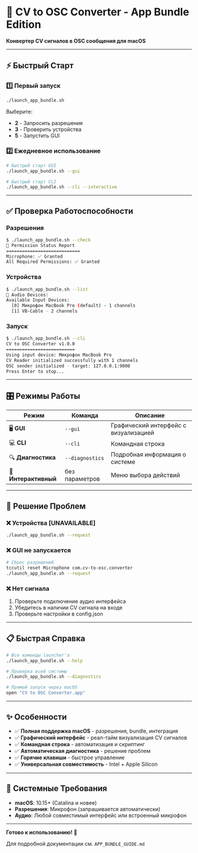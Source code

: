 # 🎵 CV to OSC Converter - App Bundle Edition

**Конвертер CV сигналов в OSC сообщения для macOS**

---

## ⚡ Быстрый Старт

### 1️⃣ Первый запуск
```bash
./launch_app_bundle.sh
```

Выберите:
- **2** - Запросить разрешения
- **3** - Проверить устройства  
- **5** - Запустить GUI

### 2️⃣ Ежедневное использование
```bash
# Быстрый старт GUI
./launch_app_bundle.sh --gui

# Быстрый старт CLI
./launch_app_bundle.sh --cli --interactive
```

---

## ✅ Проверка Работоспособности

### Разрешения
```bash
$ ./launch_app_bundle.sh --check
🔐 Permission Status Report
============================
Microphone: ✅ Granted
All Required Permissions: ✅ Granted
```

### Устройства
```bash
$ ./launch_app_bundle.sh --list
🎤 Audio Devices:
Available Input Devices:
  [0] Микрофон MacBook Pro (default) - 1 channels
  [1] VB-Cable - 2 channels
```

### Запуск
```bash
$ ./launch_app_bundle.sh --cli
CV to OSC Converter v1.0.0
==========================
Using input device: Микрофон MacBook Pro
CV Reader initialized successfully with 1 channels
OSC sender initialized - target: 127.0.0.1:9000
Press Enter to stop...
```

---

## 🎛️ Режимы Работы

| Режим | Команда | Описание |
|-------|---------|----------|
| 🖥️ **GUI** | `--gui` | Графический интерфейс с визуализацией |
| 💻 **CLI** | `--cli` | Командная строка |
| 🔍 **Диагностика** | `--diagnostics` | Подробная информация о системе |
| 📱 **Интерактивный** | без параметров | Меню выбора действий |

---

## 🔧 Решение Проблем

### ❌ Устройства [UNAVAILABLE]
```bash
./launch_app_bundle.sh --request
```

### ❌ GUI не запускается
```bash
# Сброс разрешений
tccutil reset Microphone com.cv-to-osc.converter
./launch_app_bundle.sh --request
```

### ❌ Нет сигнала
1. Проверьте подключение аудио интерфейса
2. Убедитесь в наличии CV сигнала на входе
3. Проверьте настройки в config.json

---

## 📋 Быстрая Справка

```bash
# Все команды launcher'а
./launch_app_bundle.sh --help

# Проверка всей системы
./launch_app_bundle.sh --diagnostics

# Прямой запуск через macOS
open "CV to OSC Converter.app"
```

---

## ✨ Особенности

- ✅ **Полная поддержка macOS** - разрешения, bundle, интеграция
- ✅ **Графический интерфейс** - реал-тайм визуализация CV сигналов
- ✅ **Командная строка** - автоматизация и скриптинг
- ✅ **Автоматическая диагностика** - решение проблем
- ✅ **Горячие клавиши** - быстрое управление
- ✅ **Универсальная совместимость** - Intel + Apple Silicon

---

## 🎯 Системные Требования

- **macOS**: 10.15+ (Catalina и новее)
- **Разрешения**: Микрофон (запрашивается автоматически)
- **Аудио**: Любой совместимый интерфейс или встроенный микрофон

---

**Готово к использованию!** 🚀

Для подробной документации см. `APP_BUNDLE_GUIDE.md`
